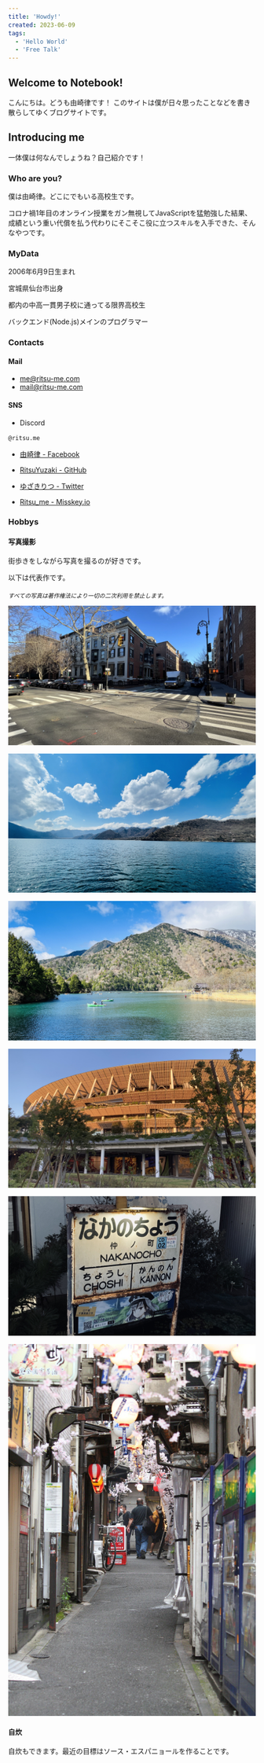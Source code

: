 ```yaml
---
title: 'Howdy!'
created: 2023-06-09
tags:
  - 'Hello World'
  - 'Free Talk'
---
```


## Welcome to Notebook!

こんにちは。どうも由崎律です！
このサイトは僕が日々思ったことなどを書き散らしてゆくブログサイトです。

## Introducing me

一体僕は何なんでしょうね？自己紹介です！

### Who are you?
僕は由崎律。どこにでもいる高校生です。

コロナ禍1年目のオンライン授業をガン無視してJavaScriptを猛勉強した結果、成績という重い代償を払う代わりにそこそこ役に立つスキルを入手できた、そんなやつです。

### MyData
2006年6月9日生まれ

宮城県仙台市出身

都内の中高一貫男子校に通ってる限界高校生

バックエンド(Node.js)メインのプログラマー

### Contacts

#### Mail
- me@ritsu-me.com
- mail@ritsu-me.com

#### SNS
- Discord
```txt
@ritsu.me
```

- [由崎律 - Facebook](https://www.facebook.com/Ritsu.me)

- [RitsuYuzaki - GitHub](https://github.com/ritsu-me)

- [ゆざきりつ - Twitter](https://twitter.com/ritsu_me)

- [Ritsu_me - Misskey.io](https://misskey.io/@Ritsu_me)

### Hobbys

#### 写真撮影

街歩きをしながら写真を撮るのが好きです。

以下は代表作です。

<sub>*すべての写真は著作権法により一切の二次利用を禁止します。*</sub>

![A Normal Day of Brooklyn](./IMG_0673_Original.jpg)

![Chuzenjiko lake](./IMG_2126_Original.jpg)

![This isn't default wallpaper of macOS](./IMG_2172_Original.jpg)

![National Stadium - Japan](./IMG_2720_Original.jpg)

![Old plate of station name](./IMG_3188_Original.jpg)

![Japanese narrow alley](./IMG_5615_Original.jpg)

#### 自炊

自炊もできます。最近の目標はソース・エスパニョールを作ることです。